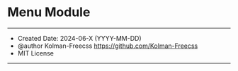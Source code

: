 # Menu Module

-------------------------------------------------------------------
- Created Date: 2024-06-X (YYYY-MM-DD)
- @author Kolman-Freecss https://github.com/Kolman-Freecss
- MIT License
-------------------------------------------------------------------